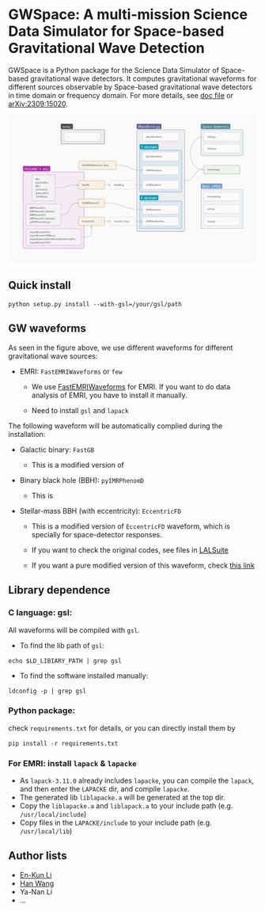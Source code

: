 # GWSpace: A multi-mission Science Data Simulator for Space-based Gravitational Wave Detection

GWSpace is a Python package for the Science Data Simulator of Space-based gravitational wave detectors. It computes gravitational waveforms for different sources observable by Space-based gravitational wave detectors in time domain or frequency domain. For more details, see [doc file](./doc/GWSpace.pdf) or [arXiv:2309:15020](https://arxiv.org/abs/2309.15020).

![gwspace-structure](./docs/gwspace-structure.png?raw=true "gwspace-structure")


## Quick install

```shell
python setup.py install --with-gsl=/your/gsl/path
```


## GW waveforms

As seen in the figure above, we use different waveforms for different gravitational wave sources:

- EMRI: `FastEMRIWaveforms` or `few`

  - We use [FastEMRIWaveforms](https://github.com/BlackHolePerturbationToolkit/FastEMRIWaveforms) for EMRI. If you want to do data analysis of EMRI, you have to install it manually.

  - Need to install `gsl` and `lapack`

The following waveform will be automatically complied during the installation:

- Galactic binary: `FastGB`

  - This is a modified version of 

- Binary black hole (BBH): `pyIMRPhenomD`

  - This is

- Stellar-mass BBH (with eccentricity): `EccentricFD`

  - This is a modified version of `EccentricFD` waveform, which is specially for space-detector responses.

  - If you want to check the original codes, see files in [LALSuite](https://github.com/lscsoft/lalsuite/tree/master/lalsimulation/lib)

  - If you want a pure modified version of this waveform, check [this link](https://github.com/HumphreyWang/pyEccentricFD)


## Library dependence

### C language: gsl:

All waveforms will be compiled with `gsl`.

- To find the lib path of `gsl`:

```shell
echo $LD_LIBIARY_PATH | grep gsl
```

- To find the software installed manually:

```shell
ldconfig -p | grep gsl
```

### Python package:

check `requirements.txt` for details, or you can directly install them by

```shell
pip install -r requirements.txt
```

### For EMRI: install `lapack` & `lapacke`

- As `lapack-3.11.0` already includes `lapacke`, you can compile the `lapack`, and then enter the `LAPACKE` dir, and compile `lapacke`. 
- The generated lib `liblapacke.a` will be generated at the top dir.
- Copy the `liblapacke.a` and `liblapack.a` to your include path (e.g. `/usr/local/include`)
- Copy files in the `LAPACKE/include` to your include path (e.g. `/usr/local/lib`)

## Author lists

- [En-Kun Li](https://github.com/ekli-sysu)
- [Han Wang](https://github.com/HumphreyWang)
- Ya-Nan Li
- ...
